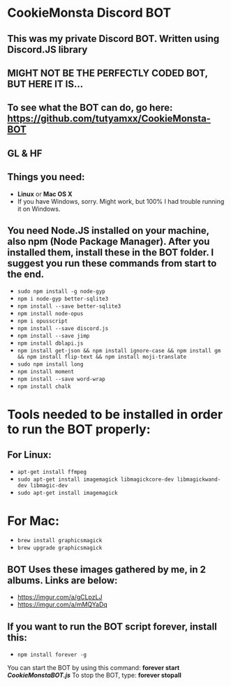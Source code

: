 # CookieMonsta Discord BOT

## This was my private Discord BOT. Written using Discord.JS library
## MIGHT NOT BE THE PERFECTLY CODED BOT, BUT HERE IT IS...
## To see what the BOT can do, go here: https://github.com/tutyamxx/CookieMonsta-BOT
## GL & HF
## Things you need:

* **Linux** or **Mac OS X**
* If you have Windows, sorry. Might work, but 100% I had trouble running it on Windows.


## You need Node.JS installed on your machine, also npm (Node Package Manager). After you installed them, install these in the BOT folder. I suggest you run these commands from start to the end.

* `sudo npm install -g node-gyp`
* `npm i node-gyp better-sqlite3`
* `npm install --save better-sqlite3`
* `npm install node-opus`
* `npm i opusscript`
* `npm install --save discord.js`
* `npm install --save jimp`
* `npm install dblapi.js`
* `npm install get-json && npm install ignore-case && npm install gm && npm install flip-text && npm install moji-translate`
* `sudo npm install long`
* `npm install moment`
* `npm install --save word-wrap`
* `npm install chalk`

# Tools needed to be installed in order to run the BOT properly:

## For Linux:
* `apt-get install ffmpeg`
* `sudo apt-get install imagemagick libmagickcore-dev libmagickwand-dev libmagic-dev`
* `sudo apt-get install imagemagick`

# For Mac:
* `brew install graphicsmagick`
* `brew upgrade graphicsmagick`

## BOT Uses these images gathered by me, in 2 albums. Links are below:

* https://imgur.com/a/gCLpzLJ
* https://imgur.com/a/mMQYaDq 

## If you want to run the BOT script forever, install this:

* `npm install forever -g`

You can start the BOT by using this command: **forever start** ***CookieMonstaBOT.js***
To stop the BOT, type: **forever stopall**
